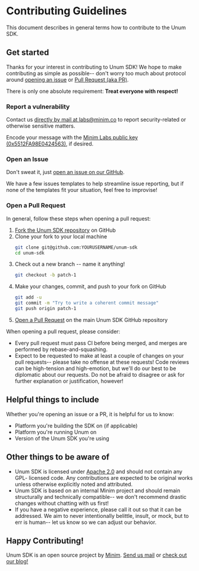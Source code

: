 Contributing Guidelines
=======================

This document describes in general terms how to contribute to the Unum SDK.


Get started
-----------

Thanks for your interest in contributing to Unum SDK! We hope to make
contributing as simple as possible-- don't worry too much about protocol
around [opening an issue][1] or [Pull Request (aka PR)][2].

There is only one absolute requirement: **Treat everyone with respect!**


### Report a vulnerability

Contact us [directly by mail at labs@minim.co][6] to report security-related
or otherwise sensitive matters.

Encode your message with the [Minim Labs public key (0x5512FA98E0424563)][8],
if desired.


### Open an Issue

Don't sweat it, just [open an issue on our GitHub][1].

We have a few issues templates to help streamline issue reporting, but if none
of the templates fit your situation, feel free to improvise!


### Open a Pull Request

In general, follow these steps when opening a pull request:

1. [Fork the Unum SDK repository][3] on GitHub
2. Clone your fork to your local machine
   ```bash
   git clone git@github.com:YOURUSERNAME/unum-sdk
   cd unum-sdk
   ```
3. Check out a new branch -- name it anything!
   ```bash
   git checkout -b patch-1
   ```
4. Make your changes, commit, and push to your fork on GitHub
   ```bash
   git add -u
   git commit -m "Try to write a coherent commit message"
   git push origin patch-1
   ```
5. [Open a Pull Request][2] on the main Unum SDK GitHub repository


When opening a pull request, please consider:

- Every pull request must pass CI before being merged, and merges are 
  performed by rebase-and-squashing.
- Expect to be requested to make at least a couple of changes on your pull
  requests-- please take no offense at these requests! Code reviews can be
  high-tension and high-emotion, but we'll do our best to be diplomatic about
  our requests. Do not be afraid to disagree or ask for further explanation
  or justification, however!


Helpful things to include
-------------------------

Whether you're opening an issue or a PR, it is helpful for us to know:

- Platform you're building the SDK on (if applicable)
- Platform you're running Unum on
- Version of the Unum SDK you're using


Other things to be aware of
---------------------------

- Unum SDK is licensed under [Apache 2.0][4] and should not contain any GPL-
  licensed code. Any contributions are expected to be original works unless
  otherwise explicitly noted and attributed.
- Unum SDK is based on an internal Minim project and should remain structurally
  and technically compatible-- we don't recommend drastic changes without
  chatting with us first!
- If you have a negative experience, please call it out so that it can be
  addressed. We aim to never intentionally belittle, insult, or mock, but to
  err is human-- let us know so we can adjust our behavior.


## Happy Contributing!


Unum SDK is an open source project by [Minim][5]. [Send us mail][6] or [check
out our blog!][7]

[1]: https://github.com/MinimSecure/unum-sdk/issues/new
[2]: https://github.com/MinimSecure/unum-sdk/compare
[3]: https://github.com/MinimSecure/unum-sdk/fork
[4]: https://github.com/MinimSecure/unum-sdk/blob/master/LICENSE
[5]: https://www.minim.co
[6]: mailto:labs@minim.co
[7]: https://www.minim.co/blog
[8]: https://pgp.key-server.io/0x5512FA98E0424563